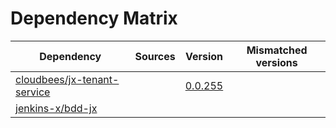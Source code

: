 # Dependency Matrix

Dependency | Sources | Version | Mismatched versions
---------- | ------- | ------- | -------------------
[cloudbees/jx-tenant-service](https://github.com/cloudbees/jx-tenant-service) |  | [0.0.255](https://github.com/cloudbees/jx-tenant-service/releases/tag/v0.0.255) | 
[jenkins-x/bdd-jx](https://github.com/jenkins-x/bdd-jx.git) |  | []() | 
